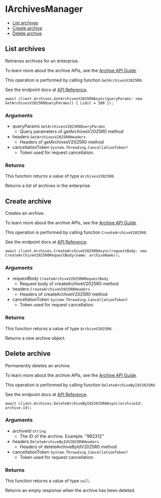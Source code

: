 # IArchivesManager


- [List archives](#list-archives)
- [Create archive](#create-archive)
- [Delete archive](#delete-archive)

## List archives

Retrieves archives for an enterprise.

To learn more about the archive APIs, see the [Archive API Guide](g://archives).

This operation is performed by calling function `GetArchivesV2025R0`.

See the endpoint docs at
[API Reference](https://developer.box.com/reference/v2025.0/get-archives/).

<!-- sample get_archives_v2025.0 -->
```
await client.Archives.GetArchivesV2025R0Async(queryParams: new GetArchivesV2025R0QueryParams() { Limit = 100 });
```

### Arguments

- queryParams `GetArchivesV2025R0QueryParams`
  - Query parameters of getArchivesV2025R0 method
- headers `GetArchivesV2025R0Headers`
  - Headers of getArchivesV2025R0 method
- cancellationToken `System.Threading.CancellationToken?`
  - Token used for request cancellation.


### Returns

This function returns a value of type `ArchivesV2025R0`.

Returns a list of archives in the enterprise.


## Create archive

Creates an archive.

To learn more about the archive APIs, see the [Archive API Guide](g://archives).

This operation is performed by calling function `CreateArchiveV2025R0`.

See the endpoint docs at
[API Reference](https://developer.box.com/reference/v2025.0/post-archives/).

<!-- sample post_archives_v2025.0 -->
```
await client.Archives.CreateArchiveV2025R0Async(requestBody: new CreateArchiveV2025R0RequestBody(name: archiveName));
```

### Arguments

- requestBody `CreateArchiveV2025R0RequestBody`
  - Request body of createArchiveV2025R0 method
- headers `CreateArchiveV2025R0Headers`
  - Headers of createArchiveV2025R0 method
- cancellationToken `System.Threading.CancellationToken?`
  - Token used for request cancellation.


### Returns

This function returns a value of type `ArchiveV2025R0`.

Returns a new archive object.


## Delete archive

Permanently deletes an archive.

To learn more about the archive APIs, see the [Archive API Guide](g://archives).

This operation is performed by calling function `DeleteArchiveByIdV2025R0`.

See the endpoint docs at
[API Reference](https://developer.box.com/reference/v2025.0/delete-archives-id/).

<!-- sample delete_archives_id_v2025.0 -->
```
await client.Archives.DeleteArchiveByIdV2025R0Async(archiveId: archive.Id);
```

### Arguments

- archiveId `string`
  - The ID of the archive. Example: "982312"
- headers `DeleteArchiveByIdV2025R0Headers`
  - Headers of deleteArchiveByIdV2025R0 method
- cancellationToken `System.Threading.CancellationToken?`
  - Token used for request cancellation.


### Returns

This function returns a value of type `null`.

Returns an empty response when the archive has been deleted.


